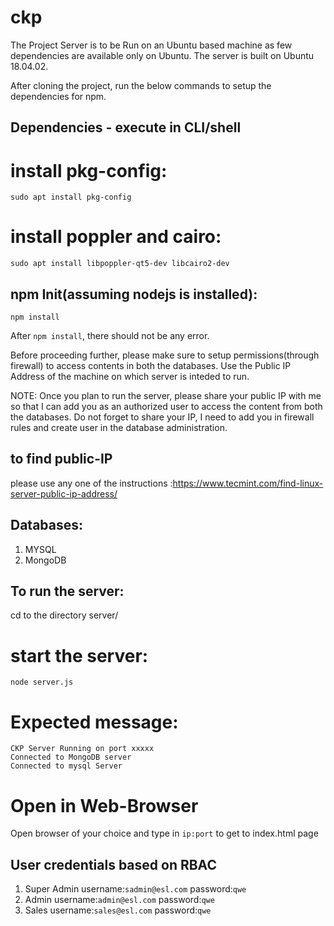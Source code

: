 # ckp

The Project Server is to be Run on an Ubuntu based machine as few dependencies are available only on Ubuntu. The server is built on Ubuntu 18.04.02. 

After cloning the project, run the below commands to setup the dependencies for npm.

## Dependencies - execute in CLI/shell

# install pkg-config:
```
sudo apt install pkg-config
```
# install poppler and cairo:
```
sudo apt install libpoppler-qt5-dev libcairo2-dev
```

## npm Init(assuming nodejs is installed):
```
npm install
```

After ```npm install```, there should not be any error.

Before proceeding further, please make sure to setup permissions(through firewall) to access contents in both the databases. Use the Public IP Address of the machine on which server is inteded to run.

NOTE: Once you plan to run the server, please share your public IP with me so that I can add you as an authorized user to access the content from both the databases. Do not forget to share your IP, I need to add you in firewall rules and create user in the database administration.

## to find public-IP
please use any one of the instructions :https://www.tecmint.com/find-linux-server-public-ip-address/
## Databases:
1. MYSQL
2. MongoDB

## To run the server:
cd to the directory server/
# start the server:
```
node server.js
```
# Expected message:
	CKP Server Running on port xxxxx
	Connected to MongoDB server
	Connected to mysql Server

# Open in Web-Browser
Open browser of your choice and type in ```ip:port``` to get to index.html page

## User credentials based on RBAC
1. Super Admin
	username:`sadmin@esl.com`
	password:`qwe`
1. Admin
	username:`admin@esl.com`
	password:`qwe`
1. Sales
	username:`sales@esl.com`
	password:`qwe`
